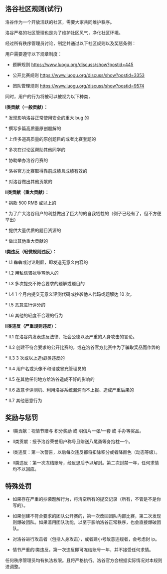 ## 洛谷社区规则(试行)


洛谷作为一个开放活跃的社区，需要大家共同维护秩序。

洛谷严格的社区管理也是为了维护社区风气，净化社区环境。


经过所有秩序管理员讨论，制定并通过以下社区规则以及奖惩条例：


用户需要遵守以下规章制度：

- 题解规则 https://www.luogu.org/discuss/show?postid=445

- 公开比赛规则 https://www.luogu.org/discuss/show?postid=3353

- 团队管理规则 https://www.luogu.org/discuss/show?postid=9574


同时，用户的行为将被可以被视为以下种类，


**I类贡献（一般贡献）：**

\* 发现影响洛谷正常使用安全的重大 bug 的

\* 撰写多篇高质量原创题解的

\* 上传多道高质量的原创题目的或者比赛套题的

\* 多次在讨论区帮助其他同学的

\* 协助举办洛谷月赛的

\* 洛谷官方比赛取得靠前成绩且成绩有效的

\* 对洛谷做出其他贡献的


**II类贡献（重大贡献）：**

\* 捐款 500 RMB 或以上的

\* 为了广大洛谷用户的利益做出了巨大的的自我牺牲的（例子已经有了，但不方便举出）

\* 提供大量优质的题目资源的

\* 做出其他重大贡献的


**I类违反（轻微规则违反）：**

\* I.1 犇犇或讨论刷屏，即发送无意义内容的

\* I.2 用私信骚扰辱骂他人的

\* I.3 多次提交不符合要求的题解或题目的

\* I.4 1 个月内提交无意义评测代码或抄袭他人代码或题解达 10 次。

\* I.5 恶意进行评分的

\* I.6 其他的轻度不合理的行为


**II类违反（严重规则违反）：**

\* II.1 在洛谷内发表违反法律、社会公德以及严重的人身攻击的言论。

\* II.2 创建不符合要求的公开比赛的，或在洛谷官方比赛中为了骗取奖品而作弊的

\* II.3 3 次或以上造成I类违反的

\* II.4 用户名或头像不和谐或冒充管理员的

\* II.5 在其他任何地方给洛谷造成不好的影响的

\* II.6 故意卡评测机、利用洛谷系统漏洞而不上报、造成严重后果的

\* II.7 其他恶意行为


## 奖励与惩罚

- I类贡献：视情节赠与 积分奖励 或 明信片一张/一套 或 手办等奖品。

- II类贡献：授予洛谷荣誉用户称号且赠送八尾勇等身抱枕一个。

- I类违反：第一次警告，以后每次违反都将扣除积分或者降颜色（动态等级）。

- II类违反：第一次冻结账号，经反思后予以解封。第二次封禁一年，任何求情均不以回应。


## 特殊处罚

- 如果存在严重的抄袭题解行为，将清空所有的提交记录（所有，不管是不是你写的）。

- 如果创建不符合要求的团队公开赛的，第一次改回团队内部比赛，第二次发现则爆破团队。如果滥用团队功能，以至于影响洛谷正常秩序，也会直接爆破团队。

- 对洛谷进行攻击者（包括人身攻击），或者建小号故意违规者，会考虑封 ip。

- 情节严重的I类违反，第一次违反即可冻结账号一年，并不接受任何求情。



任何秩序管理员均有执法权限。且将严格执行。洛谷官方会根据实际情况对本规则进调整。

